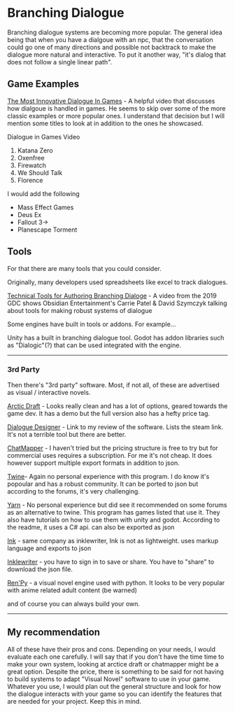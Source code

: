 # Branching Dialogue

Branching dialogue systems are becoming more popular. 
The general idea being that when you have a dialgoue with an npc, that the conversation could go one of many directions and possible not backtrack to make the dialogue more natural and interactive. To put it another way, "it's dialog that does not follow a single linear path".

## Game Examples

[The Most Innovative Dialogue In Games]() - A helpful video that discusses how dialgoue is handled in games. He seems to skip over some of the more classic examples or more popular ones. I understand that decision but I will mention some titles to look at in addition to the ones he showcased.

Dialogue in Games Video 
1. Katana Zero 
2. Oxenfree 
3. Firewatch 
4. We Should Talk 
5. Florence

I would add the following 
* Mass Effect Games
* Deus Ex
* Fallout 3->
* Planescape Torment


## Tools
For that there are many tools that you could consider.

Originally, many developers used spreadsheets like excel to track dialogues.

[Technical Tools for Authoring Branching Dialoge](https://www.youtube.com/watch?v=oRHl2PLKwfY) - A video from the 2019 GDC shows Obsidian Entertainment's Carrie Patel & David Szymczyk talking about tools for making robust systems of dialogue

Some engines have built in tools or addons. For example...

Unity has a built in branching dialogue tool.
Godot has addon libraries such as "Dialogic"(?) that can be used integrated with the engine.

**************

### 3rd Party

Then there's "3rd party" software.  Most, if not all, of these are advertised as visual / interactive novels.

[Arctic Draft](https://store.steampowered.com/app/570090/articydraft_3/) - Looks really clean and has a lot of options, geared towards the game dev. It has a demo but the full version also has a hefty price tag.

[Dialogue Designer](/Software%20Reviews/Dialogue_designer/dd_review.md) - Link to my review of the software. Lists the steam link. It's not a terrible tool but there are better.

[ChatMapper](https://www.chatmapper.com/pricing/) - I haven't tried but the pricing structure is free to try but for commercial uses requires a subscription. For me it's not cheap.  It does however support multiple export formats in addition to json.

[Twine](https://twinery.org/)- Again no personal experience with this program. I do know it's popoular and has a robust community.  It can be ported to json but according to the forums, it's very challenging.

[Yarn](https://yarnspinner.dev/) - No personal experience but did see it recommended on some forums as an alternative to twine.  This program has games listed that use it. They also have tutorials on how to use them with unity and godot. According to the readme, it uses a C# api. can also be exported as json

[Ink](https://www.inklestudios.com/ink/) - same company as inklewriter, Ink is not as lightweight. uses markup language and exports to json

[Inklewriter](https://www.inklestudios.com/inklewriter/) - you have to sign in to save or share. You have to "share" to download the json file.

[Ren'Py](https://www.renpy.org/) - a visual novel engine used with python.  It looks to be very popular with anime related adult content (be warned)

and of course you can always build your own.

**************

## My recommendation

All of these have their pros and cons. Depending on your needs, I would evaluate each one carefully. I will say that if you don't have the time time to make your own system, looking at arctice draft or chatmapper might be a great option. Despite the price, there is something to be said for not having to build systems to adapt "Visual Novel" software to use in your game. Whatever you use, I would plan out the general structure and look for how the dialogue interacts with your game so you can identify the features that are needed for your project. Keep this in mind.

